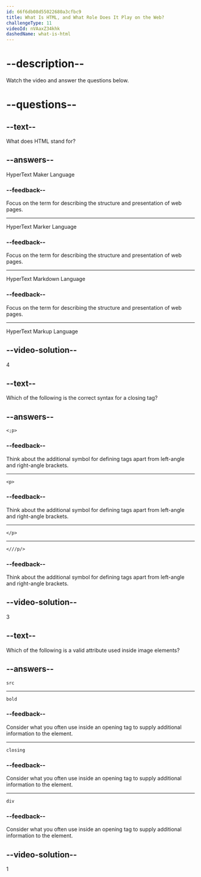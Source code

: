 ```yaml
---
id: 66f6db08d55022680a3cfbc9
title: What Is HTML, and What Role Does It Play on the Web?
challengeType: 11
videoId: nVAaxZ34khk
dashedName: what-is-html
---
```


# --description--

Watch the video and answer the questions below.

# --questions--

## --text--

What does HTML stand for?

## --answers--

HyperText Maker Language

### --feedback--

Focus on the term for describing the structure and presentation of web pages.

---

HyperText Marker Language

### --feedback--

Focus on the term for describing the structure and presentation of web pages.

---

HyperText Markdown Language

### --feedback--

Focus on the term for describing the structure and presentation of web pages.

---

HyperText Markup Language

## --video-solution--

4

## --text--

Which of the following is the correct syntax for a closing tag?

## --answers--

`<;p>`

### --feedback--

Think about the additional symbol for defining tags apart from left-angle and right-angle brackets.

---

`<p>`

### --feedback--

Think about the additional symbol for defining tags apart from left-angle and right-angle brackets.

---

`</p>`

---

`<///p/>`

### --feedback--

Think about the additional symbol for defining tags apart from left-angle and right-angle brackets.

## --video-solution--

3

## --text--

Which of the following is a valid attribute used inside image elements?

## --answers--

`src`

---

`bold`

### --feedback--

Consider what you often use inside an opening tag to supply additional information to the element.

---

`closing`

### --feedback--

Consider what you often use inside an opening tag to supply additional information to the element.

---

`div`

### --feedback--

Consider what you often use inside an opening tag to supply additional information to the element.

## --video-solution--

1
